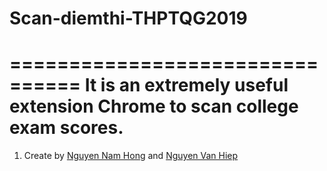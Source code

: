 # Scan-diemthi-THPTQG2019
================================
 It is an extremely useful extension Chrome to scan college exam scores.
================================
1. Create by [Nguyen Nam Hong](https://fb.com/namhong1412) and [Nguyen Van Hiep](https://fb.com/hypnguyen1209)
